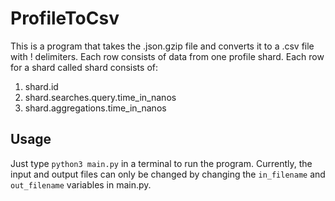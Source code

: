 # ProfileToCsv
This is a program that takes the .json.gzip file and converts it to a .csv file with ! delimiters. Each row consists of data from one profile shard. Each row for a shard called shard consists of:
1. shard.id
2. shard.searches.query.time_in_nanos
3. shard.aggregations.time_in_nanos

## Usage
Just type `python3 main.py` in a terminal to run the program. Currently, the input and output files can only be changed by changing the `in_filename` and `out_filename` variables in main.py.
